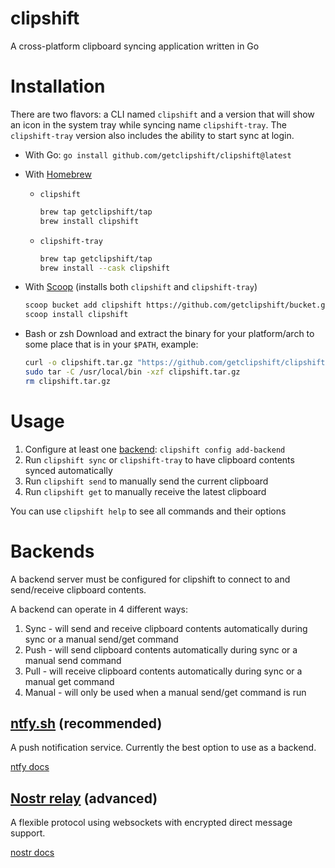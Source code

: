 # clipshift
A cross-platform clipboard syncing application written in Go

# Installation
There are two flavors: a CLI named `clipshift` and a version that will show an icon in the system tray while syncing name `clipshift-tray`. The `clipshift-tray` version also includes the ability to start sync at login.

- With Go: `go install github.com/getclipshift/clipshift@latest`
- With [Homebrew](https://brew.sh)
  - `clipshift`

    ```sh
    brew tap getclipshift/tap
    brew install clipshift
    ```

  - `clipshift-tray`

    ```sh
    brew tap getclipshift/tap
    brew install --cask clipshift
    ```

- With [Scoop](https://scoop.sh/) (installs both `clipshift` and `clipshift-tray`)

    ```sh
    scoop bucket add clipshift https://github.com/getclipshift/bucket.git
    scoop install clipshift
    ```

- Bash or zsh
Download and extract the binary for your platform/arch to some place that is in your `$PATH`, example:

    ```sh
    curl -o clipshift.tar.gz "https://github.com/getclipshift/clipshift/releases/latest/download/clipshift_$(uname -s | tr '[:upper:]' '[:lower:]')_$(uname -m).tar.gz"
    sudo tar -C /usr/local/bin -xzf clipshift.tar.gz
    rm clipshift.tar.gz
    ```

# Usage
1. Configure at least one [backend](#backends): `clipshift config add-backend`
1. Run `clipshift sync` or `clipshift-tray` to have clipboard contents synced automatically
1. Run `clipshift send` to manually send the current clipboard
1. Run `clipshift get` to manually receive the latest clipboard

You can use `clipshift help` to see all commands and their options

# Backends
A backend server must be configured for clipshift to connect to and send/receive clipboard contents.

A backend can operate in 4 different ways:
1. Sync - will send and receive clipboard contents automatically during sync or a manual send/get command
1. Push - will send clipboard contents automatically during sync or a manual send command
1. Pull - will receive clipboard contents automatically during sync or a manual get command
1. Manual - will only be used when a manual send/get command is run

## [ntfy.sh](https://ntfy.sh) (recommended)
A push notification service. Currently the best option to use as a backend.

[ntfy docs](docs/ntfy.md)

## [Nostr relay](https://github.com/nostr-protocol/nostr) (advanced)
A flexible protocol using websockets with encrypted direct message support.

[nostr docs](docs/nostr.md)
